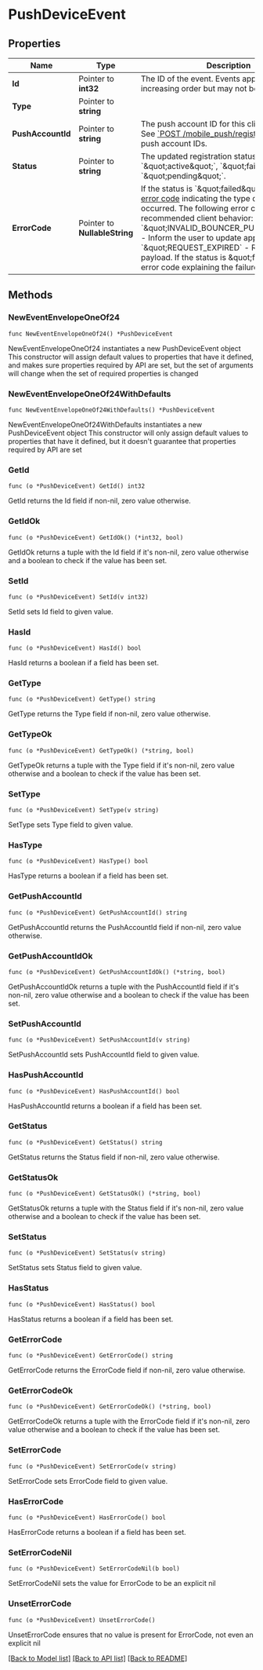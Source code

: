 # PushDeviceEvent

## Properties

Name | Type | Description | Notes
------------ | ------------- | ------------- | -------------
**Id** | Pointer to **int32** | The ID of the event. Events appear in increasing order but may not be consecutive.  | [optional] 
**Type** | Pointer to **string** |  | [optional] 
**PushAccountId** | Pointer to **string** | The push account ID for this client registration.  See [&#x60;POST /mobile_push/register&#x60;](/api/register-push-device) for details on push account IDs.  | [optional] 
**Status** | Pointer to **string** | The updated registration status. Will be &#x60;\&quot;active\&quot;&#x60;, &#x60;\&quot;failed\&quot;&#x60;, or &#x60;\&quot;pending\&quot;&#x60;.  | [optional] 
**ErrorCode** | Pointer to **NullableString** | If the status is &#x60;\&quot;failed\&quot;&#x60;, a [Zulip API error code](/api/rest-error-handling) indicating the type of failure that occurred.  The following error codes have recommended client behavior:  - &#x60;\&quot;INVALID_BOUNCER_PUBLIC_KEY\&quot;&#x60; - Inform the user to update app. - &#x60;\&quot;REQUEST_EXPIRED&#x60; - Retry with a fresh payload.   If the status is \&quot;failed\&quot;, an error code explaining the failure.  | [optional] 

## Methods

### NewEventEnvelopeOneOf24

`func NewEventEnvelopeOneOf24() *PushDeviceEvent`

NewEventEnvelopeOneOf24 instantiates a new PushDeviceEvent object
This constructor will assign default values to properties that have it defined,
and makes sure properties required by API are set, but the set of arguments
will change when the set of required properties is changed

### NewEventEnvelopeOneOf24WithDefaults

`func NewEventEnvelopeOneOf24WithDefaults() *PushDeviceEvent`

NewEventEnvelopeOneOf24WithDefaults instantiates a new PushDeviceEvent object
This constructor will only assign default values to properties that have it defined,
but it doesn't guarantee that properties required by API are set

### GetId

`func (o *PushDeviceEvent) GetId() int32`

GetId returns the Id field if non-nil, zero value otherwise.

### GetIdOk

`func (o *PushDeviceEvent) GetIdOk() (*int32, bool)`

GetIdOk returns a tuple with the Id field if it's non-nil, zero value otherwise
and a boolean to check if the value has been set.

### SetId

`func (o *PushDeviceEvent) SetId(v int32)`

SetId sets Id field to given value.

### HasId

`func (o *PushDeviceEvent) HasId() bool`

HasId returns a boolean if a field has been set.

### GetType

`func (o *PushDeviceEvent) GetType() string`

GetType returns the Type field if non-nil, zero value otherwise.

### GetTypeOk

`func (o *PushDeviceEvent) GetTypeOk() (*string, bool)`

GetTypeOk returns a tuple with the Type field if it's non-nil, zero value otherwise
and a boolean to check if the value has been set.

### SetType

`func (o *PushDeviceEvent) SetType(v string)`

SetType sets Type field to given value.

### HasType

`func (o *PushDeviceEvent) HasType() bool`

HasType returns a boolean if a field has been set.

### GetPushAccountId

`func (o *PushDeviceEvent) GetPushAccountId() string`

GetPushAccountId returns the PushAccountId field if non-nil, zero value otherwise.

### GetPushAccountIdOk

`func (o *PushDeviceEvent) GetPushAccountIdOk() (*string, bool)`

GetPushAccountIdOk returns a tuple with the PushAccountId field if it's non-nil, zero value otherwise
and a boolean to check if the value has been set.

### SetPushAccountId

`func (o *PushDeviceEvent) SetPushAccountId(v string)`

SetPushAccountId sets PushAccountId field to given value.

### HasPushAccountId

`func (o *PushDeviceEvent) HasPushAccountId() bool`

HasPushAccountId returns a boolean if a field has been set.

### GetStatus

`func (o *PushDeviceEvent) GetStatus() string`

GetStatus returns the Status field if non-nil, zero value otherwise.

### GetStatusOk

`func (o *PushDeviceEvent) GetStatusOk() (*string, bool)`

GetStatusOk returns a tuple with the Status field if it's non-nil, zero value otherwise
and a boolean to check if the value has been set.

### SetStatus

`func (o *PushDeviceEvent) SetStatus(v string)`

SetStatus sets Status field to given value.

### HasStatus

`func (o *PushDeviceEvent) HasStatus() bool`

HasStatus returns a boolean if a field has been set.

### GetErrorCode

`func (o *PushDeviceEvent) GetErrorCode() string`

GetErrorCode returns the ErrorCode field if non-nil, zero value otherwise.

### GetErrorCodeOk

`func (o *PushDeviceEvent) GetErrorCodeOk() (*string, bool)`

GetErrorCodeOk returns a tuple with the ErrorCode field if it's non-nil, zero value otherwise
and a boolean to check if the value has been set.

### SetErrorCode

`func (o *PushDeviceEvent) SetErrorCode(v string)`

SetErrorCode sets ErrorCode field to given value.

### HasErrorCode

`func (o *PushDeviceEvent) HasErrorCode() bool`

HasErrorCode returns a boolean if a field has been set.

### SetErrorCodeNil

`func (o *PushDeviceEvent) SetErrorCodeNil(b bool)`

 SetErrorCodeNil sets the value for ErrorCode to be an explicit nil

### UnsetErrorCode
`func (o *PushDeviceEvent) UnsetErrorCode()`

UnsetErrorCode ensures that no value is present for ErrorCode, not even an explicit nil

[[Back to Model list]](../README.md#documentation-for-models) [[Back to API list]](../README.md#documentation-for-api-endpoints) [[Back to README]](../README.md)



